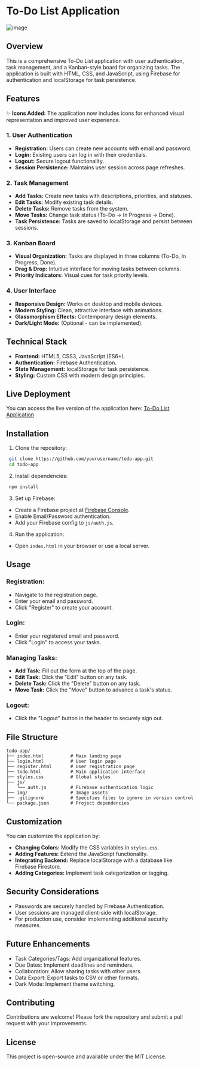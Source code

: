 # To-Do List Application
![image](https://github.com/user-attachments/assets/b08b6fb9-be16-47b0-b4da-10a1935dad60)


## Overview
This is a comprehensive To-Do List application with user authentication, task management, and a Kanban-style board for organizing tasks. The application is built with HTML, CSS, and JavaScript, using Firebase for authentication and localStorage for task persistence.

## Features

✨ **Icons Added:** The application now includes icons for enhanced visual representation and improved user experience.
### 1. User Authentication
- **Registration:** Users can create new accounts with email and password.
- **Login:** Existing users can log in with their credentials.
- **Logout:** Secure logout functionality.
- **Session Persistence:** Maintains user session across page refreshes.

### 2. Task Management
- **Add Tasks:** Create new tasks with descriptions, priorities, and statuses.
- **Edit Tasks:** Modify existing task details.
- **Delete Tasks:** Remove tasks from the system.
- **Move Tasks:** Change task status (To-Do → In Progress → Done).
- **Task Persistence:** Tasks are saved to localStorage and persist between sessions.

### 3. Kanban Board
- **Visual Organization:** Tasks are displayed in three columns (To-Do, In Progress, Done).
- **Drag & Drop:** Intuitive interface for moving tasks between columns.
- **Priority Indicators:** Visual cues for task priority levels.

### 4. User Interface
- **Responsive Design:** Works on desktop and mobile devices.
- **Modern Styling:** Clean, attractive interface with animations.
- **Glassmorphism Effects:** Contemporary design elements.
- **Dark/Light Mode:** (Optional - can be implemented).

## Technical Stack
- **Frontend:** HTML5, CSS3, JavaScript (ES6+).
- **Authentication:** Firebase Authentication.
- **State Management:** localStorage for task persistence.
- **Styling:** Custom CSS with modern design principles.

## Live Deployment
You can access the live version of the application here: [To-Do List Application](https://dembemakharii.github.io/To-Do_List/)

## Installation
1. Clone the repository:
```bash
 git clone https://github.com/yourusername/todo-app.git
 cd todo-app
```

2. Install dependencies:
```bash
 npm install
```

3. Set up Firebase:
- Create a Firebase project at [Firebase Console](https://console.firebase.google.com/).
- Enable Email/Password authentication.
- Add your Firebase config to `js/auth.js`.

4. Run the application:
- Open `index.html` in your browser or use a local server.

## Usage
### Registration:
- Navigate to the registration page.
- Enter your email and password.
- Click "Register" to create your account.

### Login:
- Enter your registered email and password.
- Click "Login" to access your tasks.

### Managing Tasks:
- **Add Task:** Fill out the form at the top of the page.
- **Edit Task:** Click the "Edit" button on any task.
- **Delete Task:** Click the "Delete" button on any task.
- **Move Task:** Click the "Move" button to advance a task's status.

### Logout:
- Click the "Logout" button in the header to securely sign out.

## File Structure
```
todo-app/
├── index.html          # Main landing page
├── login.html          # User login page
├── register.html       # User registration page
├── todo.html           # Main application interface
├── styles.css          # Global styles
├── js/
│   └── auth.js         # Firebase authentication logic
├── img/                # Image assets
├── .gitignore          # Specifies files to ignore in version control
└── package.json        # Project dependencies
```

## Customization
You can customize the application by:
- **Changing Colors:** Modify the CSS variables in `styles.css`.
- **Adding Features:** Extend the JavaScript functionality.
- **Integrating Backend:** Replace localStorage with a database like Firebase Firestore.
- **Adding Categories:** Implement task categorization or tagging.

## Security Considerations
- Passwords are securely handled by Firebase Authentication.
- User sessions are managed client-side with localStorage.
- For production use, consider implementing additional security measures.

## Future Enhancements
- Task Categories/Tags: Add organizational features.
- Due Dates: Implement deadlines and reminders.
- Collaboration: Allow sharing tasks with other users.
- Data Export: Export tasks to CSV or other formats.
- Dark Mode: Implement theme switching.

## Contributing
Contributions are welcome! Please fork the repository and submit a pull request with your improvements.

## License
This project is open-source and available under the MIT License.

